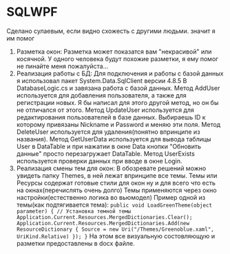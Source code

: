 # SQLWPF
Сделано сулаевым, если видно схожесть с другими людьми. значит я им помог
1. Разметка окон:
 Разметка может показатся вам "некрасивой" или косячной. У одного человека будут похожие разметки, я ему помог не пинайте меня пожалуйста...
2. Реализация работы с БД:
 Для подключения и работы с базой данных я использовал пакет System.Data.SqlClient версии 4.8.5
 В DatabaseLogic.cs и завязана работа с базой данных.
 Метод AddUser используется для добавления пользователя, а также для регистрации новых. Я бы написал для этого другой метод, но он бы не отличался от этого.
 Метод UpdateUser используется для редактирования пользователей в базе данных. Выбираешь ID к которому привязаны Nickname и Password и меняю эти поля.
 Метод DeleteUser используется для удаления(понятно впринципе из названия).
 Метод GetUserData используется для вывода таблицы User в DataTable и при нажатии в окне Data кнопки "Обновить данные" просто перезагружает DataTable.
 Метод UserExists используется проверки данных при вводе в окне Login.
3. Реализация смены тем для окон:
 В обозревате решений можно увидеть папку Themes, в ней лежат впринципе все темы. Темы или Ресурсы содержат готовые стили для окон ну и для всего что есть на окнах(перечислять очень долго)
 Темы применяются через окно настройки(естественно логика во вьюмодел) 
 Пример одной из темы(как подтягивается тема):
 `
public void LoadGreenTheme(object parameter)
{
    // Установка темной темы
    Application.Current.Resources.MergedDictionaries.Clear();
    Application.Current.Resources.MergedDictionaries.Add(new ResourceDictionary { Source = new Uri("/Themes/Greenoblue.xaml", UriKind.Relative) });
}
`
На этом все визуальную состовляющую и разметки предоставлены в docx файле.
